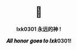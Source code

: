 
<h1 align='center'>👑</h1>
<p align='center'><b> lxk0301 永远的神 !</b></p>
<p align='center'>

<p align='center'><b>𝑨𝒍𝒍 𝒉𝒐𝒏𝒐𝒓 𝒈𝒐𝒆𝒔 𝒕𝒐 𝒍𝒙𝒌0301!
</b></p>
</p>
